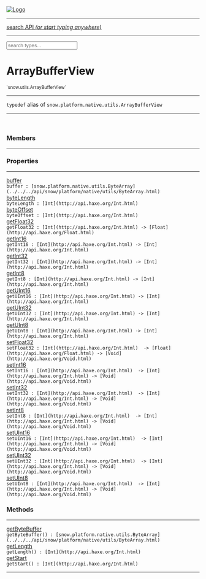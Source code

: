 
[![Logo](../../../images/logo.png)](../../../api/index.html)

<hr/>
<a href="#" id="search_bar" onclick="return;"><div> search API <em>(or start typing anywhere)</em> </div></a>
<hr/>

<script src="../../../js/omnibar.js"> </script>
<link rel="stylesheet" type="text/css" href="../../../css/omnibar.css" media="all">

<div id="omnibar"> <a href="#" onclick="return" id="omnibar_close"></a> <input id="omnibar_text" type="text" placeholder="search types..."></input></div>
<script  id="typelist" data-relpath="../../../" data-types="snow.App,snow.AppFixedTimestep,snow.Core,snow.CoreBinding,snow.Log,snow.Snow,snow.assets.Asset,snow.assets.AssetAudio,snow.assets.AssetBytes,snow.assets.AssetImage,snow.assets.AssetSystem,snow.assets.AssetSystemBinding,snow.assets.AssetText,snow.assets.Assets,snow.audio.Audio,snow.audio.AudioSystem,snow.audio.AudioSystemBinding,snow.audio.Sound,snow.audio.SoundBinding,snow.audio.SoundStream,snow.audio.openal.AL,snow.audio.openal.ALC,snow.audio.openal.Context,snow.audio.openal.Device,snow.input.Input,snow.input.InputSystem,snow.input.InputSystemBinding,snow.input.Keycodes,snow.input.MapIntBool,snow.input.MapIntFloat,snow.input.Scancodes,snow.io.IO,snow.io.IOSystem,snow.io.IOSystemBinding,snow.platform.native.Core,snow.platform.native.StaticSnow,snow.platform.native.assets.AssetSystem,snow.platform.native.audio.AudioSystem,snow.platform.native.audio.Sound,snow.platform.native.audio.SoundStream,snow.platform.native.audio.openal.AL,snow.platform.native.audio.openal.ALC,snow.platform.native.audio.openal.AudioSystem,snow.platform.native.audio.openal.Context,snow.platform.native.audio.openal.Device,snow.platform.native.audio.openal.OpenALHelper,snow.platform.native.audio.openal.Sound,snow.platform.native.audio.openal.SoundStream,snow.platform.native.audio.openal._AL.Context_Impl_,snow.platform.native.audio.openal._AL.Device_Impl_,snow.platform.native.input.InputSystem,snow.platform.native.input.sdl.ControllerEventType,snow.platform.native.input.sdl.GamepadEventTypes,snow.platform.native.input.sdl.InputSystem,snow.platform.native.input.sdl.KeyEventType,snow.platform.native.input.sdl.KeyEventTypes,snow.platform.native.input.sdl.ModValue,snow.platform.native.input.sdl.MouseEventType,snow.platform.native.input.sdl.MouseEventTypes,snow.platform.native.input.sdl.TouchEventTypes,snow.platform.native.input.sdl.TouchState,snow.platform.native.io.IOFile,snow.platform.native.io.IOSystem,snow.platform.native.render.opengl.GL,snow.platform.native.render.opengl.GLActiveInfo,snow.platform.native.render.opengl.GLBuffer,snow.platform.native.render.opengl.GLContextAttributes,snow.platform.native.render.opengl.GLFBO,snow.platform.native.render.opengl.GLFramebuffer,snow.platform.native.render.opengl.GLObject,snow.platform.native.render.opengl.GLProgram,snow.platform.native.render.opengl.GLRBO,snow.platform.native.render.opengl.GLRenderbuffer,snow.platform.native.render.opengl.GLShader,snow.platform.native.render.opengl.GLShaderPrecisionFormat,snow.platform.native.render.opengl.GLTexture,snow.platform.native.render.opengl.GLUniformLocation,snow.platform.native.render.opengl._GL.GLFramebuffer_Impl_,snow.platform.native.render.opengl._GL.GLRenderbuffer_Impl_,snow.platform.native.utils.ArrayBuffer,snow.platform.native.utils.ArrayBufferView,snow.platform.native.utils.ByteArray,snow.platform.native.utils.Compression,snow.platform.native.utils.Float32Array,snow.platform.native.utils.Int16Array,snow.platform.native.utils.Int32Array,snow.platform.native.utils.Int8Array,snow.platform.native.utils.UInt16Array,snow.platform.native.utils.UInt32Array,snow.platform.native.utils.UInt8Array,snow.platform.native.utils.UInt8ClampedArray,snow.platform.native.window.WindowSystem,snow.platform.native.window.sdl.WindowSystem,snow.platform.web.assets.psd.PSD,snow.platform.web.audio.AudioSystem,snow.platform.web.audio.Sound,snow.platform.web.audio.SoundStream,snow.platform.web.audio.howlerjs.AudioParams,snow.platform.web.audio.howlerjs.AudioSystem,snow.platform.web.audio.howlerjs.Howl,snow.platform.web.audio.howlerjs.Howler,snow.platform.web.audio.howlerjs.SoundStream,snow.platform.web.audio.howlerjs.SpriteParams,snow.render.opengl.GL,snow.render.opengl.GLActiveInfo,snow.render.opengl.GLBuffer,snow.render.opengl.GLContextAttributes,snow.render.opengl.GLFramebuffer,snow.render.opengl.GLProgram,snow.render.opengl.GLRenderbuffer,snow.render.opengl.GLShader,snow.render.opengl.GLTexture,snow.render.opengl.GLUniformLocation,snow.types.AppConfig,snow.types.AppConfigNative,snow.types.AppConfigWeb,snow.types.AssetAudioOptions,snow.types.AssetBytesOptions,snow.types.AssetImageOptions,snow.types.AssetInfo,snow.types.AssetTextOptions,snow.types.AssetType,snow.types.AudioDataBlob,snow.types.AudioDataInfo,snow.types.AudioFormatType,snow.types.AudioHandle,snow.types.AudioInfo,snow.types.DisplayMode,snow.types.FileEvent,snow.types.FileEventType,snow.types.FileEvents,snow.types.FileFilter,snow.types.GamepadDeviceEventType,snow.types.ImageInfo,snow.types.InputEvent,snow.types.InputEventType,snow.types.InputEvents,snow.types.Key,snow.types.ModState,snow.types.Scan,snow.types.SnowConfig,snow.types.SystemEvent,snow.types.SystemEventType,snow.types.SystemEvents,snow.types.TextEventType,snow.types.WindowConfig,snow.types.WindowEvent,snow.types.WindowEventType,snow.types.WindowEvents,snow.types.WindowHandle,snow.utils.AbstractClass,snow.utils.AbstractClassBuilder,snow.utils.ArrayBuffer,snow.utils.ArrayBufferView,snow.utils.ByteArray,snow.utils.Float32Array,snow.utils.IDataInput,snow.utils.IMemoryRange,snow.utils.Int16Array,snow.utils.Int32Array,snow.utils.Int8Array,snow.utils.Libs,snow.utils.Timer,snow.utils.UInt16Array,snow.utils.UInt32Array,snow.utils.UInt8Array,snow.utils.UIntClamped8Array,snow.utils._AbstractClass.StringMap,snow.utils.format.png.Chunk,snow.utils.format.png.Color,snow.utils.format.png.Data,snow.utils.format.png.Header,snow.utils.format.png.Reader,snow.utils.format.png.Tools,snow.utils.format.png.Writer,snow.utils.format.tools.Adler32,snow.utils.format.tools.Deflate,snow.utils.format.tools.HuffTools,snow.utils.format.tools.Huffman,snow.utils.format.tools.Inflate,snow.utils.format.tools.InflateImpl,snow.utils.format.tools.MemoryBytes,snow.utils.format.tools._InflateImpl.State,snow.utils.format.tools._InflateImpl.Window,snow.window.Window,snow.window.WindowSystem,snow.window.WindowSystemBinding,snow.window.Windowing"></script>


<h1>ArrayBufferView</h1>
<small>`snow.utils.ArrayBufferView`</small>



<hr/>

`typedef`&nbsp;alias of `snow.platform.native.utils.ArrayBufferView`   

<hr/>


&nbsp;
&nbsp;





<h3>Members</h3> <hr/>

<h3>Properties</h3> <hr/><span class="member apipage">
                <a name="buffer"><a class="lift" href="#buffer">buffer</a></a><div class="clear"></div>
                <code class="signature apipage">buffer : [snow.platform.native.utils.ByteArray](../../../api/snow/platform/native/utils/ByteArray.html)</code><br/></span>
            <span class="small_desc_flat"></span><span class="member apipage">
                <a name="byteLength"><a class="lift" href="#byteLength">byteLength</a></a><div class="clear"></div>
                <code class="signature apipage">byteLength : [Int](http://api.haxe.org/Int.html)</code><br/></span>
            <span class="small_desc_flat"></span><span class="member apipage">
                <a name="byteOffset"><a class="lift" href="#byteOffset">byteOffset</a></a><div class="clear"></div>
                <code class="signature apipage">byteOffset : [Int](http://api.haxe.org/Int.html)</code><br/></span>
            <span class="small_desc_flat"></span><span class="member apipage">
                <a name="getFloat32"><a class="lift" href="#getFloat32">getFloat32</a></a><div class="clear"></div>
                <code class="signature apipage">getFloat32 : [Int](http://api.haxe.org/Int.html)&nbsp;-&gt; [Float](http://api.haxe.org/Float.html)</code><br/></span>
            <span class="small_desc_flat"></span><span class="member apipage">
                <a name="getInt16"><a class="lift" href="#getInt16">getInt16</a></a><div class="clear"></div>
                <code class="signature apipage">getInt16 : [Int](http://api.haxe.org/Int.html)&nbsp;-&gt; [Int](http://api.haxe.org/Int.html)</code><br/></span>
            <span class="small_desc_flat"></span><span class="member apipage">
                <a name="getInt32"><a class="lift" href="#getInt32">getInt32</a></a><div class="clear"></div>
                <code class="signature apipage">getInt32 : [Int](http://api.haxe.org/Int.html)&nbsp;-&gt; [Int](http://api.haxe.org/Int.html)</code><br/></span>
            <span class="small_desc_flat"></span><span class="member apipage">
                <a name="getInt8"><a class="lift" href="#getInt8">getInt8</a></a><div class="clear"></div>
                <code class="signature apipage">getInt8 : [Int](http://api.haxe.org/Int.html)&nbsp;-&gt; [Int](http://api.haxe.org/Int.html)</code><br/></span>
            <span class="small_desc_flat"></span><span class="member apipage">
                <a name="getUInt16"><a class="lift" href="#getUInt16">getUInt16</a></a><div class="clear"></div>
                <code class="signature apipage">getUInt16 : [Int](http://api.haxe.org/Int.html)&nbsp;-&gt; [Int](http://api.haxe.org/Int.html)</code><br/></span>
            <span class="small_desc_flat"></span><span class="member apipage">
                <a name="getUInt32"><a class="lift" href="#getUInt32">getUInt32</a></a><div class="clear"></div>
                <code class="signature apipage">getUInt32 : [Int](http://api.haxe.org/Int.html)&nbsp;-&gt; [Int](http://api.haxe.org/Int.html)</code><br/></span>
            <span class="small_desc_flat"></span><span class="member apipage">
                <a name="getUInt8"><a class="lift" href="#getUInt8">getUInt8</a></a><div class="clear"></div>
                <code class="signature apipage">getUInt8 : [Int](http://api.haxe.org/Int.html)&nbsp;-&gt; [Int](http://api.haxe.org/Int.html)</code><br/></span>
            <span class="small_desc_flat"></span><span class="member apipage">
                <a name="setFloat32"><a class="lift" href="#setFloat32">setFloat32</a></a><div class="clear"></div>
                <code class="signature apipage">setFloat32 : [Int](http://api.haxe.org/Int.html)&nbsp; -&gt; [Float](http://api.haxe.org/Float.html)&nbsp;-&gt; [Void](http://api.haxe.org/Void.html)</code><br/></span>
            <span class="small_desc_flat"></span><span class="member apipage">
                <a name="setInt16"><a class="lift" href="#setInt16">setInt16</a></a><div class="clear"></div>
                <code class="signature apipage">setInt16 : [Int](http://api.haxe.org/Int.html)&nbsp; -&gt; [Int](http://api.haxe.org/Int.html)&nbsp;-&gt; [Void](http://api.haxe.org/Void.html)</code><br/></span>
            <span class="small_desc_flat"></span><span class="member apipage">
                <a name="setInt32"><a class="lift" href="#setInt32">setInt32</a></a><div class="clear"></div>
                <code class="signature apipage">setInt32 : [Int](http://api.haxe.org/Int.html)&nbsp; -&gt; [Int](http://api.haxe.org/Int.html)&nbsp;-&gt; [Void](http://api.haxe.org/Void.html)</code><br/></span>
            <span class="small_desc_flat"></span><span class="member apipage">
                <a name="setInt8"><a class="lift" href="#setInt8">setInt8</a></a><div class="clear"></div>
                <code class="signature apipage">setInt8 : [Int](http://api.haxe.org/Int.html)&nbsp; -&gt; [Int](http://api.haxe.org/Int.html)&nbsp;-&gt; [Void](http://api.haxe.org/Void.html)</code><br/></span>
            <span class="small_desc_flat"></span><span class="member apipage">
                <a name="setUInt16"><a class="lift" href="#setUInt16">setUInt16</a></a><div class="clear"></div>
                <code class="signature apipage">setUInt16 : [Int](http://api.haxe.org/Int.html)&nbsp; -&gt; [Int](http://api.haxe.org/Int.html)&nbsp;-&gt; [Void](http://api.haxe.org/Void.html)</code><br/></span>
            <span class="small_desc_flat"></span><span class="member apipage">
                <a name="setUInt32"><a class="lift" href="#setUInt32">setUInt32</a></a><div class="clear"></div>
                <code class="signature apipage">setUInt32 : [Int](http://api.haxe.org/Int.html)&nbsp; -&gt; [Int](http://api.haxe.org/Int.html)&nbsp;-&gt; [Void](http://api.haxe.org/Void.html)</code><br/></span>
            <span class="small_desc_flat"></span><span class="member apipage">
                <a name="setUInt8"><a class="lift" href="#setUInt8">setUInt8</a></a><div class="clear"></div>
                <code class="signature apipage">setUInt8 : [Int](http://api.haxe.org/Int.html)&nbsp; -&gt; [Int](http://api.haxe.org/Int.html)&nbsp;-&gt; [Void](http://api.haxe.org/Void.html)</code><br/></span>
            <span class="small_desc_flat"></span>

<h3>Methods</h3> <hr/><span class="method apipage">
            <a name="getByteBuffer"><a class="lift" href="#getByteBuffer">getByteBuffer</a></a><div class="clear"></div>
            <code class="signature apipage">getByteBuffer() : [snow.platform.native.utils.ByteArray](../../../api/snow/platform/native/utils/ByteArray.html)</code><br/><span class="small_desc_flat"></span>


</span>
<span class="method apipage">
            <a name="getLength"><a class="lift" href="#getLength">getLength</a></a><div class="clear"></div>
            <code class="signature apipage">getLength() : [Int](http://api.haxe.org/Int.html)</code><br/><span class="small_desc_flat"></span>


</span>
<span class="method apipage">
            <a name="getStart"><a class="lift" href="#getStart">getStart</a></a><div class="clear"></div>
            <code class="signature apipage">getStart() : [Int](http://api.haxe.org/Int.html)</code><br/><span class="small_desc_flat"></span>


</span>






<hr/>

&nbsp;
&nbsp;
&nbsp;
&nbsp;